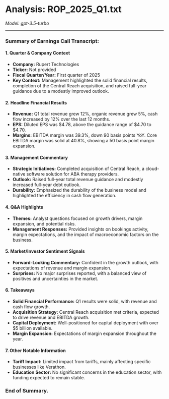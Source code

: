 # Analysis: ROP_2025_Q1.txt

*Model: gpt-3.5-turbo*

---

### Summary of Earnings Call Transcript:

#### 1. **Quarter & Company Context**
- **Company:** Rupert Technologies
- **Ticker:** Not provided
- **Fiscal Quarter/Year:** First quarter of 2025
- **Key Context:** Management highlighted the solid financial results, completion of the Central Reach acquisition, and raised full-year guidance due to a modestly improved outlook.

#### 2. **Headline Financial Results**
- **Revenue:** Q1 total revenue grew 12%, organic revenue grew 5%, cash flow increased by 12% over the last 12 months.
- **EPS:** Diluted EPS was $4.78, above the guidance range of $4.70 to $4.70.
- **Margins:** EBITDA margin was 39.3%, down 90 basis points YoY. Core EBITDA margin was solid at 40.8%, showing a 50 basis point margin expansion.

#### 3. **Management Commentary**
- **Strategic Initiatives:** Completed acquisition of Central Reach, a cloud-native software solution for ABA therapy providers.
- **Outlook:** Raised full-year total revenue guidance and modestly increased full-year debt outlook.
- **Durability:** Emphasized the durability of the business model and highlighted the efficiency in cash flow generation.

#### 4. **Q&A Highlights**
- **Themes:** Analyst questions focused on growth drivers, margin expansion, and potential risks.
- **Management Responses:** Provided insights on bookings activity, margin expectations, and the impact of macroeconomic factors on the business.

#### 5. **Market/Investor Sentiment Signals**
- **Forward-Looking Commentary:** Confident in the growth outlook, with expectations of revenue and margin expansion.
- **Surprises:** No major surprises reported, with a balanced view of positives and uncertainties in the market.

#### 6. **Takeaways**
- **Solid Financial Performance:** Q1 results were solid, with revenue and cash flow growth.
- **Acquisition Strategy:** Central Reach acquisition met criteria, expected to drive revenue and EBITDA growth.
- **Capital Deployment:** Well-positioned for capital deployment with over $5 billion available.
- **Margin Expansion:** Expectations of margin expansion throughout the year.

#### 7. **Other Notable Information**
- **Tariff Impact:** Limited impact from tariffs, mainly affecting specific businesses like Verathon.
- **Education Sector:** No significant concerns in the education sector, with funding expected to remain stable.

### End of Summary.